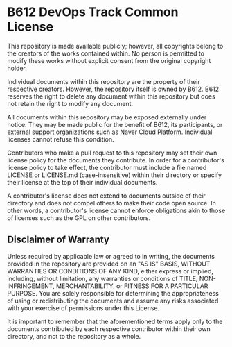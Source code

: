 # B612 DevOps Track Common License

This repository is made available publicly; however, all copyrights belong to the creators of the works contained within. No person is permitted to modify these works without explicit consent from the original copyright holder.

Individual documents within this repository are the property of their respective creators. However, the repository itself is owned by B612. B612 reserves the right to delete any document within this repository but does not retain the right to modify any document.

All documents within this repository may be exposed externally under notice. They may be made public for the benefit of B612, its participants, or external support organizations such as Naver Cloud Platform. Individual licenses cannot refuse this condition.

Contributors who make a pull request to this repository may set their own license policy for the documents they contribute. In order for a contributor's license policy to take effect, the contributor must include a file named LICENSE or LICENSE.md (case-insensitive) within their directory or specify their license at the top of their individual documents.

A contributor's license does not extend to documents outside of their directory and does not compel others to make their code open source. In other words, a contributor's license cannot enforce obligations akin to those of licenses such as the GPL on other contributors.

## Disclaimer of Warranty
Unless required by applicable law or agreed to in writing, the documents provided in the repository are provided on an "AS IS" BASIS, WITHOUT WARRANTIES OR CONDITIONS OF ANY KIND, either express or implied, including, without limitation, any warranties or conditions of TITLE, NON-INFRINGEMENT, MERCHANTABILITY, or FITNESS FOR A PARTICULAR PURPOSE. You are solely responsible for determining the appropriateness of using or redistributing the documents and assume any risks associated with your exercise of permissions under this License.

It is important to remember that the aforementioned terms apply only to the documents contributed by each respective contributor within their own directory, and not to the repository as a whole.
